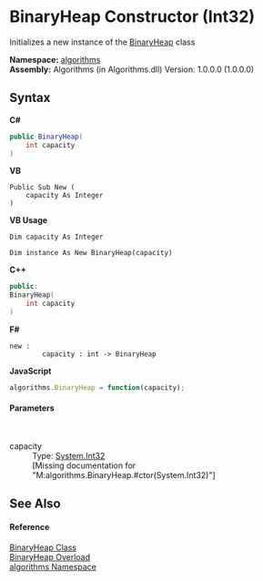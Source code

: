 # BinaryHeap Constructor (Int32)
 

Initializes a new instance of the <a href="acda0429-6547-1b98-ab0c-68781d18ba80">BinaryHeap</a> class

**Namespace:**&nbsp;<a href="82f88b43-fdc9-bc99-9558-75fce96d448f">algorithms</a><br />**Assembly:**&nbsp;Algorithms (in Algorithms.dll) Version: 1.0.0.0 (1.0.0.0)

## Syntax

**C#**<br />
``` C#
public BinaryHeap(
	int capacity
)
```

**VB**<br />
``` VB
Public Sub New ( 
	capacity As Integer
)
```

**VB Usage**<br />
``` VB Usage
Dim capacity As Integer

Dim instance As New BinaryHeap(capacity)
```

**C++**<br />
``` C++
public:
BinaryHeap(
	int capacity
)
```

**F#**<br />
``` F#
new : 
        capacity : int -> BinaryHeap
```

**JavaScript**<br />
``` JavaScript
algorithms.BinaryHeap = function(capacity);
```


#### Parameters
&nbsp;<dl><dt>capacity</dt><dd>Type: <a href="http://msdn2.microsoft.com/en-us/library/td2s409d" target="_blank">System.Int32</a><br />\[Missing <param name="capacity"/> documentation for "M:algorithms.BinaryHeap.#ctor(System.Int32)"\]</dd></dl>

## See Also


#### Reference
<a href="acda0429-6547-1b98-ab0c-68781d18ba80">BinaryHeap Class</a><br /><a href="393e512e-9192-4abb-abd8-091a9fa1b6b7">BinaryHeap Overload</a><br /><a href="82f88b43-fdc9-bc99-9558-75fce96d448f">algorithms Namespace</a><br />